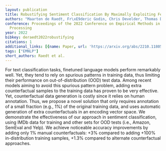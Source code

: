 ```yaml
---
layout: publication
title: Robustifying Sentiment Classification By Maximally Exploiting Few Counterfactuals
authors: "Maarten de Raedt, Fr\xE9deric Godin, Chris Develder, Thomas Demeester"
conference: Proceedings of the 2022 Conference on Empirical Methods in Natural Language
  Processing
year: 2022
bibkey: deraedt2022robustifying
citations: 1
additional_links: [{name: Paper, url: 'https://arxiv.org/abs/2210.11805'}]
tags: ["EMNLP"]
short_authors: Raedt et al.
---
```

For text classification tasks, finetuned language models perform remarkably
well. Yet, they tend to rely on spurious patterns in training data, thus
limiting their performance on out-of-distribution (OOD) test data. Among recent
models aiming to avoid this spurious pattern problem, adding extra
counterfactual samples to the training data has proven to be very effective.
Yet, counterfactual data generation is costly since it relies on human
annotation. Thus, we propose a novel solution that only requires annotation of
a small fraction (e.g., 1%) of the original training data, and uses automatic
generation of extra counterfactuals in an encoding vector space. We demonstrate
the effectiveness of our approach in sentiment classification, using IMDb data
for training and other sets for OOD tests (i.e., Amazon, SemEval and Yelp). We
achieve noticeable accuracy improvements by adding only 1% manual
counterfactuals: +3% compared to adding +100% in-distribution training samples,
+1.3% compared to alternate counterfactual approaches.